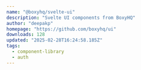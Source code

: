 ```yaml
---
name: "@boxyhq/svelte-ui"
description: "Svelte UI components from BoxyHQ"
author: "deepakp"
homepage: "https://github.com/boxyhq/ui"
downloads: 128
updated: "2025-02-28T16:24:58.185Z"
tags: 
  - component-library
  - auth
---
```

